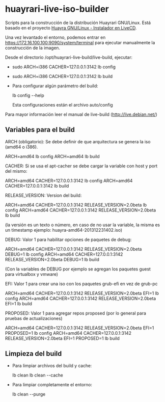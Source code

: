 # huayrari-live-iso-builder

Scripts para la construcción de la distribución Huayrari GNU/Linux. Está basado en el proyecto [Huayra GNU/Linux - Instalador en LiveCD](https://github.com/HuayraLinux/live-cd).

Una vez levantado el entorno, podemos entrar en https://172.16.100.100:9090/system/terminal para ejecutar manualmente la construcción de la imagen.

Desde el directorio /opt/huayrari-live-build/live-build, ejecutar:

* sudo ARCH=i386 CACHER=127.0.0.1:3142 lb config
* sudo ARCH=i386 CACHER=127.0.0.1:3142 lb build


* Para configurar algún parámetro del build:

  lb config --help

  Esta configuraciones están el archivo auto/config

Para mayor información leer el manual de live-build (http://live.debian.net/)

## Variables para el build

ARCH (obligatorio): Se debe definir de que arquitectura se genera la iso (amd64 o i386).

  ARCH=amd64 lb config
  ARCH=amd64 lb build

CACHER: Si se usa el apt-cacher se debe cargar la variable con host y port del mismo:

  ARCH=amd64 CACHER=127.0.0.1:3142 lb config
  ARCH=amd64 CACHER=127.0.0.1:3142 lb build

RELEASE_VERSION: Version del build:

  ARCH=amd64 CACHER=127.0.0.1:3142 RELEASE_VERSION=2.0beta lb config
  ARCH=amd64 CACHER=127.0.0.1:3142 RELEASE_VERSION=2.0beta lb build

  (la versión es un texto o número, en caso de no usar la variable, la misma es un timestamp
   ejemplo: huayra-amd64-201312231402.iso)

DEBUG: Valor 1 para habilitar opciones de paquetes de debug:

  ARCH=amd64 CACHER=127.0.0.1:3142 RELEASE_VERSION=2.0beta DEBUG=1 lb config
  ARCH=amd64 CACHER=127.0.0.1:3142 RELEASE_VERSION=2.0beta DEBUG=1 lb build

  (Con la variables de DEBUG por ejemplo se agregan los paquetes guest para virtualbox y vmware)

EFI: Valor 1 para crear una iso con los paquetes grub-efi en vez de grub-pc

  ARCH=amd64 CACHER=127.0.0.1:3142 RELEASE_VERSION=2.0beta EFI=1 lb config
  ARCH=amd64 CACHER=127.0.0.1:3142 RELEASE_VERSION=2.0beta EFI=1 lb build

PROPOSED: Valor 1 para agregar repos proposed (por lo general para pruebas de actualizaciones)

  ARCH=amd64 CACHER=127.0.0.1:3142 RELEASE_VERSION=2.0beta EFI=1 PROPOSED=1 lb config
  ARCH=amd64 CACHER=127.0.0.1:3142 RELEASE_VERSION=2.0beta EFI=1 PROPOSED=1 lb build

## Limpieza del build

* Para limpiar archivos del build y cache:

  lb clean
  lb clean --cache

* Para limpiar completamente el entorno:

  lb clean --purge
